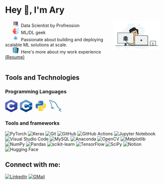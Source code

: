 

# Hey 👋, I'm Ary
<!--Intro Section-->
<img src="https://github.com/AryPratap/Ary-Pratap/blob/main/intro.gif" width="30%" align="right">

&nbsp;&nbsp;&nbsp;&nbsp;&nbsp;&nbsp;<img src="https://github.com/AryPratap/Ary-Pratap/blob/main/icons/cs.svg" alt="C" width="20" height="20" />&nbsp;&nbsp;Data Scientist by Profression<br>
&nbsp;&nbsp;&nbsp;&nbsp;&nbsp;&nbsp;<img src="https://github.com/AryPratap/Ary-Pratap/blob/main/icons/ai.svg" alt="C" width="20" height="20" />&nbsp;&nbsp;ML/DL geek<br>
&nbsp;&nbsp;&nbsp;&nbsp;&nbsp;&nbsp;<img src="https://github.com/AryPratap/Ary-Pratap/blob/main/icons/llms_800x800.png" alt="C" width="20" height="20" />&nbsp;&nbsp;Passionate about building and deploying scalable ML solutions at scale.<br>
&nbsp;&nbsp;&nbsp;&nbsp;&nbsp;&nbsp;<img src="https://github.com/AryPratap/Ary-Pratap/blob/main/icons/cv.svg" alt="C" width="20" height="20" />&nbsp;&nbsp;Here's more about my work experience [(Resume)](https://drive.google.com/file/d/1xLCSYBYxxUZEm08t45FEbQDu2oPPYhGe/view?usp=drive_link) <br><br>


## Tools and Technologies 

### Programming Languages
<img src="https://github.com/AryPratap/Ary-Pratap/blob/main/icons/c.svg" alt="C" width="40" height="40" />&nbsp;
<img src="https://github.com/AryPratap/Ary-Pratap/blob/main/icons/cpp.svg" alt="C++" width="40" height="40" />&nbsp;
<img src="https://github.com/PKief/vscode-material-icon-theme/blob/main/icons/python.svg" alt="python" width="40" height="40" />&nbsp;
<img src="https://github.com/AryPratap/Ary-Pratap/blob/main/icons/mysql.svg" alt="SQL" width="40" height="40" />&nbsp;

### Tools and frameworks</h4>
![PyTorch](https://img.shields.io/badge/PyTorch-%23EE4C2C.svg?style=for-the-badge&logo=PyTorch&logoColor=white)
![Keras](https://img.shields.io/badge/Keras-%23D00000.svg?style=for-the-badge&logo=Keras&logoColor=white)
![Git](https://img.shields.io/badge/git-%23F05033.svg?style=for-the-badge&logo=git&logoColor=white)
![GitHub](https://img.shields.io/badge/github-%23121011.svg?style=for-the-badge&logo=github&logoColor=white)
![GitHub Actions](https://img.shields.io/badge/github%20actions-%232671E5.svg?style=for-the-badge&logo=githubactions&logoColor=white)
![Jupyter Notebook](https://img.shields.io/badge/jupyter-%23FA0F00.svg?style=for-the-badge&logo=jupyter&logoColor=white)
![Visual Studio Code](https://img.shields.io/badge/Visual%20Studio%20Code-0078d7.svg?style=for-the-badge&logo=visual-studio-code&logoColor=white)
![MySQL](https://img.shields.io/badge/mysql-%2300f.svg?style=for-the-badge&logo=mysql&logoColor=white)
![Anaconda](https://img.shields.io/badge/Anaconda-%2344A833.svg?style=for-the-badge&logo=anaconda&logoColor=white)
![OpenCV](https://img.shields.io/badge/opencv-%23white.svg?style=for-the-badge&logo=opencv&logoColor=white)
![Matplotlib](https://img.shields.io/badge/Matplotlib-%23ffffff.svg?style=for-the-badge&logo=Matplotlib&logoColor=black)
![NumPy](https://img.shields.io/badge/numpy-%23013243.svg?style=for-the-badge&logo=numpy&logoColor=white)
![Pandas](https://img.shields.io/badge/pandas-%23150458.svg?style=for-the-badge&logo=pandas&logoColor=white)
![scikit-learn](https://img.shields.io/badge/scikit--learn-%23F7931E.svg?style=for-the-badge&logo=scikit-learn&logoColor=white)
![TensorFlow](https://img.shields.io/badge/TensorFlow-%23FF6F00.svg?style=for-the-badge&logo=TensorFlow&logoColor=white)
![SciPy](https://img.shields.io/badge/SciPy-%230C55A5.svg?style=for-the-badge&logo=scipy&logoColor=%white)
![Notion](https://img.shields.io/badge/Notion-%23000000.svg?style=for-the-badge&logo=notion&logoColor=white)
![Hugging Face](https://img.shields.io/badge/%F0%9F%A4%97%20Hugging%20Face-Spaces-blue)

## Connect with me:
[![LinkedIn](https://img.shields.io/badge/LinkedIn-0077B5?style=for-the-badge&logo=linkedin&logoColor=white)](https://linkedin.com/in/ary-pratap-singh/)
[![GMail](https://img.shields.io/badge/Gmail-D14836?style=for-the-badge&logo=gmail&logoColor=white)](mailto:arypratapsingh1055@gmail.com)


